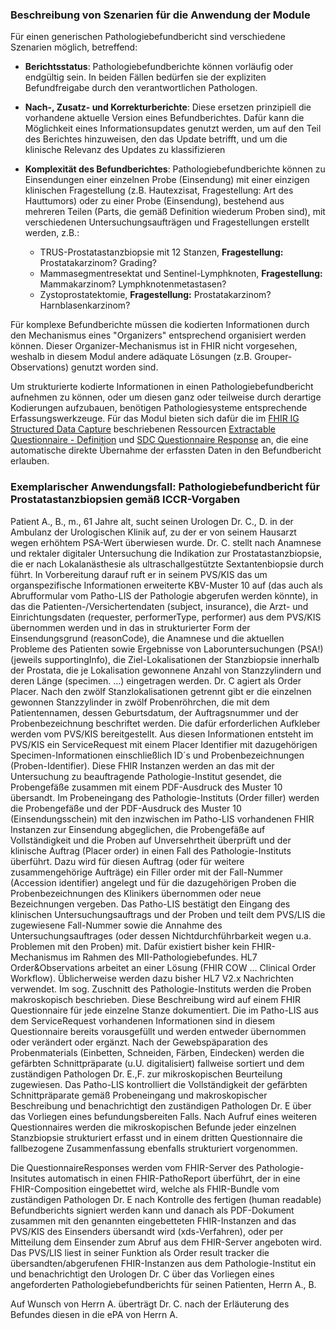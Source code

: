 ### Beschreibung von Szenarien für die Anwendung der Module

Für einen generischen Pathologiebefundbericht sind verschiedene Szenarien möglich, betreffend: 

* **Berichtsstatus**: Pathologiebefundberichte können vorläufig oder endgültig sein. In beiden Fällen bedürfen sie der expliziten Befundfreigabe durch den verantwortlichen Pathologen. 

* **Nach-, Zusatz- und Korrekturberichte**: Diese ersetzen prinzipiell die vorhandene aktuelle Version eines Befundberichtes. Dafür kann die Möglichkeit eines Informationsupdates genutzt werden, um auf den Teil des Berichtes hinzuweisen, den das Update betrifft, und um die klinische Relevanz des Updates zu klassifizieren 

* **Komplexität des Befundberichtes**: Pathologiebefundberichte können zu Einsendungen einer einzelnen Probe (Einsendung) mit einer einzigen klinischen Fragestellung (z.B. Hautexzisat, Fragestellung: Art des Hauttumors) oder zu einer Probe (Einsendung), bestehend aus mehreren Teilen (Parts, die gemäß Definition wiederum Proben sind), mit verschiedenen Untersuchungsaufträgen und Fragestellungen erstellt werden, z.B.:
    * TRUS-Prostatastanzbiopsie mit 12 Stanzen, **Fragestellung:** Prostatakarzinom? Grading?
    * Mammasegmentresektat und Sentinel-Lymphknoten, **Fragestellung:** Mammakarzinom? Lymphknotenmetastasen?
    * Zystoprostatektomie, **Fragestellung:** Prostatakarzinom? Harnblasenkarzinom?

Für komplexe Befundberichte müssen die kodierten Informationen durch den Mechanismus eines "Organizers" entsprechend organisiert werden können. Dieser Organizer-Mechanismus ist in FHIR nicht vorgesehen, weshalb in diesem Modul andere adäquate Lösungen (z.B. Grouper-Observations) genutzt worden sind. 

Um strukturierte kodierte Informationen in einen Pathologiebefundbericht aufnehmen zu können, oder um diesen ganz oder teilweise durch derartige Kodierungen aufzubauen, benötigen Pathologiesysteme entsprechende Erfassungswerkzeuge. Für das Modul bieten sich dafür die im [FHIR IG Structured Data Capture](http://hl7.org/fhir/uv/sdc/STU3/index.html) beschriebenen Ressourcen [Extractable Questionnaire - Definition](http://hl7.org/fhir/uv/sdc/STU3/StructureDefinition-sdc-questionnaire-extr-defn.html) und [SDC Questionnaire Response](http://hl7.org/fhir/uv/sdc/STU3/StructureDefinition-sdc-questionnaireresponse.html) an, die eine automatische direkte Übernahme der erfassten Daten in den Befundbericht erlauben. 

### Exemplarischer Anwendungsfall: Pathologiebefundbericht für Prostatastanzbiopsien gemäß ICCR-Vorgaben

Patient A., B., m., 61 Jahre alt, sucht seinen Urologen Dr. C., D. in der Ambulanz der Urologischen Klinik auf, zu der er von seinem Hausarzt wegen erhöhtem PSA-Wert überwiesen wurde. Dr. C. stellt nach Anamnese und rektaler digitaler Untersuchung die Indikation zur Prostatastanzbiopsie, die er nach Lokalanästhesie als ultraschallgestützte Sextantenbiopsie durch führt.
In Vorbereitung darauf ruft er in seinem PVS/KIS das um organspezifische Informationen erweiterte KBV-Muster 10 auf (das auch als Abrufformular vom Patho-LIS der Pathologie abgerufen werden könnte), in das die Patienten-/Versichertendaten (subject, insurance), die Arzt- und Einrichtungsdaten (requester, performerType, performer) aus dem PVS/KIS übernommen werden und in das in strukturierter Form der Einsendungsgrund (reasonCode), die Anamnese und die aktuellen Probleme des Patienten sowie Ergebnisse von Laboruntersuchungen (PSA!) (jeweils supportingInfo), die Ziel-Lokalisationen der Stanzbiopsie innerhalb der Prostata, die je Lokalisation gewonnene Anzahl von Stanzzylindern und deren Länge (specimen. …) eingetragen werden. Dr. C agiert als Order Placer.
Nach den zwölf Stanzlokalisationen getrennt gibt er die einzelnen gewonnen Stanzzylinder in zwölf Probenröhrchen, die mit dem Patientennamen, dessen Geburtsdatum, der Auftragsnummer und der Probenbezeichnung beschriftet werden. Die dafür erforderlichen Aufkleber werden vom PVS/KIS bereitgestellt.
Aus diesen Informationen entsteht im PVS/KIS ein ServiceRequest mit einem Placer Identifier mit dazugehörigen Specimen-Informationen einschließlich ID´s und Probenbezeichnungen (Proben-Identifier). Diese FHIR Instanzen werden an das mit der Untersuchung zu beauftragende Pathologie-Institut gesendet, die Probengefäße zusammen mit einem PDF-Ausdruck des Muster 10 übersandt.
Im Probeneingang des Pathologie-Instituts (Order filler) werden die Probengefäße und der PDF-Ausdruck des Muster 10 (Einsendungsschein) mit den inzwischen im Patho-LIS vorhandenen FHIR Instanzen zur Einsendung abgeglichen, die Probengefäße auf Vollständigkeit und die Proben auf Unversehrtheit überprüft und der klinische Auftrag (Placer order) in einen Fall des Pathologie-Instituts überführt. Dazu wird für diesen Auftrag (oder für weitere zusammengehörige Aufträge) ein Filler order mit der Fall-Nummer (Accession identifier) angelegt und für die dazugehörigen Proben die Probenbezeichnungen des Klinikers übernommen oder neue Bezeichnungen vergeben.
Das Patho-LIS bestätigt den Eingang des klinischen Untersuchungsauftrags und der Proben und teilt dem PVS/LIS die zugewiesene Fall-Nummer sowie die Annahme des Untersuchungsauftrages (oder dessen Nichtdurchführbarkeit wegen u.a. Problemen mit den Proben) mit. Dafür existiert bisher kein FHIR-Mechanismus im Rahmen des MII-Pathologiebefundes. HL7 Order&Observations arbeitet an einer Lösung (FHIR COW … Clinical Order Workflow). Üblicherweise werden dazu bisher HL7 V2.x Nachrichten verwendet.
Im sog. Zuschnitt des Pathologie-Instituts werden die Proben makroskopisch beschrieben. Diese Beschreibung wird auf einem FHIR Questionnaire für jede einzelne Stanze dokumentiert. Die im Patho-LIS aus dem ServiceRequest vorhandenen Informationen sind in diesem Questionnaire bereits vorausgefüllt und werden entweder übernommen oder verändert oder ergänzt.
Nach der Gewebspäparation des Probenmaterials (Einbetten, Schneiden, Färben, Eindecken) werden die gefärbten Schnittpräparate (u.U. digitalisiert) fallweise sortiert und dem zuständigen Pathologen Dr. E.,F. zur mikroskopischen Beurteilung zugewiesen. Das Patho-LIS kontrolliert die Vollständigkeit der gefärbten Schnittpräparate gemäß Probeneingang und makroskopischer Beschreibung und benachrichtigt den zuständigen Pathologen Dr. E über das Vorliegen eines befundungsbereiten Falls.
Nach Aufruf eines weiteren Questionnaires werden die mikroskopischen Befunde jeder einzelnen Stanzbiopsie strukturiert erfasst und in einem dritten Questionnaire die fallbezogene Zusammenfassung ebenfalls strukturiert vorgenommen.

Die QuestionnaireResponses werden vom FHIR-Server des Pathologie-Insitutes automatisch in einen FHIR-PathoReport überführt, der in eine FHIR-Composition eingebettet wird, welche als FHIR-Bundle vom zuständigen Pathologen Dr. E nach Kontrolle des fertigen (human readable) Befundberichts signiert werden kann und danach als PDF-Dokument zusammen mit den genannten eingebetteten FHIR-Instanzen and das PVS/KIS des Einsenders übersandt wird (xds-Verfahren), oder per Mitteilung dem Einsender zum Abruf aus dem FHIR-Server angeboten wird.
Das PVS/LIS liest in seiner Funktion als Order result tracker die übersandten/abgerufenen FHIR-Instanzen aus dem Pathologie-Institut ein und benachrichtigt den Urologen Dr. C über das Vorliegen eines angeforderten Pathologiebefundberichts für seinen Patienten, Herrn A., B.

Auf Wunsch von Herrn A. überträgt Dr. C. nach der Erläuterung des Befundes diesen in die ePA von Herrn A.